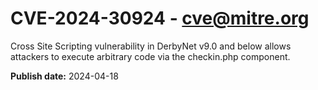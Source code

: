 # CVE-2024-30924 - cve@mitre.org

Cross Site Scripting vulnerability in DerbyNet v9.0 and below allows attackers to execute arbitrary code via the checkin.php component.

**Publish date:** 2024-04-18
